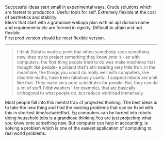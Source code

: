 
Successful ideas start small in experimental ways. Crude solutions which are fastest to production. Useful tools for self. Extremely flexible at the cost of aesthetics and stability.  
Idea's that start with a grandiose webapp plan with an apt domain name and requirements etc are formed in rigidity. Difficult to attain and not flexible.  
First prod version should be most flexible version.

---  
> I think Dijkstra made a point that when somebody sees something new, they try to project something they know onto it - so with computers, the first thing people tried to do was make machines that thought like people- a project that's still bearing very little fruit. In the meantime, the things you could do really well with computers, like discrete maths, have been fabulously useful.
I suspect robots are a bit like that. They make very poor substitutes for people. But, they can do a lot of stuff ('dishwashers', for example), that are basically orthogonal to what people do, but reduce workload immensely.

Most people fall into this mental trap of projected thinking. The best ideas is to take the new thing and find the existing problems that can be fixed with this in shortest time/value/effort. Eg computers can be turned into robots doing household jobs is a grandiose thinking.You are just projecting what you know onto something new. But computer can help in accounting: is solving a problem which is one of the easiest application of computing to real world problems.
